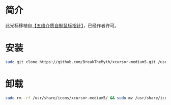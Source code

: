 # 简介

此光标移植自[【五维介质自制鼠标指针】](https://www.bilibili.com/video/BV1q3411Z72c/?share_source=copy_web&vd_source=07889427324b59af06fa17a79c7a5378)，已经作者许可。

# 安装

```sh
sudo git clone https://github.com/BreakTheMyth/xcursor-medium5.git /usr/share/icons/xcursor-medium5/ && sudo cp /usr/share/icons/default/index.theme /usr/share/icons/default/index.theme.bak && sudo sed -i 's/^Inherits=.*/Inherits=xcursor-medium5/' /usr/share/icons/default/index.theme && echo "finish"
```

# 卸载

```sh
sudo rm -rf /usr/share/icons/xcursor-medium5/ && sudo mv /usr/share/icons/default/index.theme.bak /usr/share/icons/default/index.theme && echo "finish"
```

